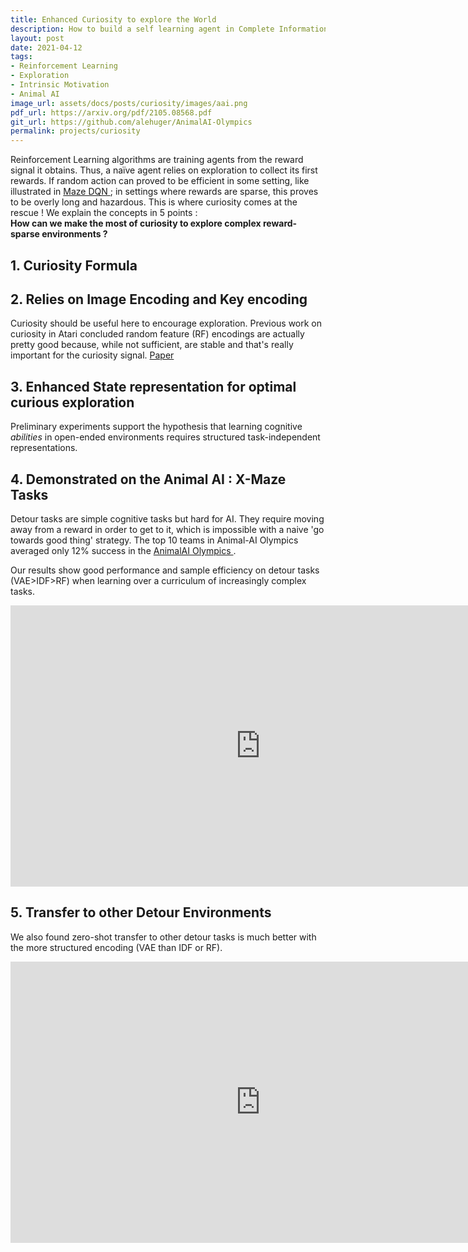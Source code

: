 ```yaml
---
title: Enhanced Curiosity to explore the World 
description: How to build a self learning agent in Complete Information Board Games ?
layout: post
date: 2021-04-12
tags: 
- Reinforcement Learning
- Exploration
- Intrinsic Motivation  
- Animal AI 
image_url: assets/docs/posts/curiosity/images/aai.png
pdf_url: https://arxiv.org/pdf/2105.08568.pdf
git_url: https://github.com/alehuger/AnimalAI-Olympics
permalink: projects/curiosity
---
```

Reinforcement Learning algorithms are training agents from the reward signal it obtains. Thus, a naïve agent relies on exploration to collect its first rewards. If random action can proved to be efficient in some setting, like illustrated in <a href="https://alehuger.github.io/projects/maze_dqn">Maze DQN </a>; in settings where rewards are sparse, this proves to be overly long and hazardous. This is where curiosity comes at the rescue ! We explain the concepts in 5 points :
<br> <b> How can we make the most of curiosity to explore complex reward-sparse environments ? </b>

## 1. Curiosity Formula

## 2. Relies on Image Encoding and Key encoding

Curiosity should be useful here to encourage exploration. Previous work on curiosity in Atari concluded random feature (RF) encodings are actually pretty good because, while not sufficient, are stable and that's really important for the curiosity signal. <a href="https://arxiv.org/abs/1808.04355"> Paper</a>

## 3. Enhanced State representation for optimal curious exploration


Preliminary experiments support the hypothesis that learning cognitive *abilities* in open-ended environments requires structured task-independent representations. 


## 4. Demonstrated on the Animal AI : X-Maze Tasks

Detour tasks are simple cognitive tasks but hard for AI. They require moving away from a reward in order to get to it, which is impossible with a naive 'go towards good thing' strategy. The top 10 teams in Animal-AI Olympics averaged only 12% success in the <a href="http://animalaiolympics.com/AAI/testbed">AnimalAI Olympics </a> .



Our results show good performance and sample efficiency on detour tasks (VAE>IDF>RF) when learning over a curriculum of increasingly complex tasks. 

<div class="box ">
    <iframe width="800" height="450" src="https://www.youtube.com/embed/P9qPDAinwTQ" frameborder="0" allow="autoplay; encrypted-media" allowfullscreen></iframe>
</div>



## 5. Transfer to other Detour Environments

We also found zero-shot transfer to other detour tasks is much better with the more structured encoding (VAE than IDF or RF).

<div class="box ">
    <iframe width="800" height="450" src="https://www.youtube.com/embed/tD0za5eAzRg" frameborder="0" allow="autoplay; encrypted-media" allowfullscreen></iframe>
</div>

